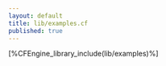 ```yaml
---
layout: default
title: lib/examples.cf
published: true
---
```


[%CFEngine_library_include(lib/examples)%]
